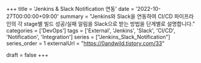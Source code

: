 +++
title = 'Jenkins & Slack Notification 연동'
date = '2022-10-27T00:00:00+09:00'
summary = "Jenkins와 Slack을 연동하여 CI/CD 파이프라인의 각 stage별 빌드 성공/실패 알림을 Slack으로 받는 방법을 단계별로 설명합니다."
categories = ['DevOps']
tags = ['External', 'Jenkins', 'Slack', 'CI/CD', 'Notification', 'Integration']
series = ["Jenkins_Slack_Notification"]
series_order = 1
externalUrl = "https://0andwild.tistory.com/33"

draft = false
+++
